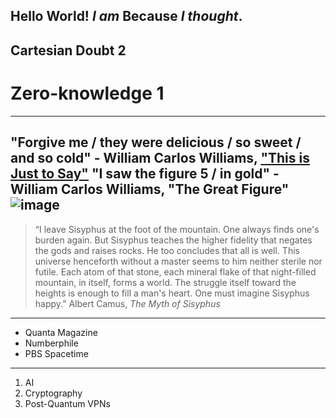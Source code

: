 Hello World!
*I am* **Because** *I thought*.
---
## Cartesian Doubt 2
# Zero-knowledge 1
***
"Forgive me / they were delicious / so sweet / and so cold" - William Carlos Williams, ["This is Just to Say"](https://www.poetryfoundation.org/poems/56159/this-is-just-to-say)
"I saw the figure 5 / in gold" - William Carlos Williams, "The Great Figure"
![image](https://user-images.githubusercontent.com/122576045/212268218-e8cc3342-93e4-403a-830a-3a67ea4bbce6.png)
---
> “I leave Sisyphus at the foot of the mountain. One always finds one's burden again. But Sisyphus teaches the higher fidelity that negates the gods and raises rocks. He too concludes that all is well. This universe henceforth without a master seems to him neither sterile nor futile. Each atom of that stone, each mineral flake of that night-filled mountain, in itself, forms a world. The struggle itself toward the heights is enough to fill a man's heart. One must imagine Sisyphus happy.”
> Albert Camus, *The Myth of Sisyphus*
***
* Quanta Magazine
* Numberphile
* PBS Spacetime
***
1. AI
2. Cryptography
3. Post-Quantum VPNs
